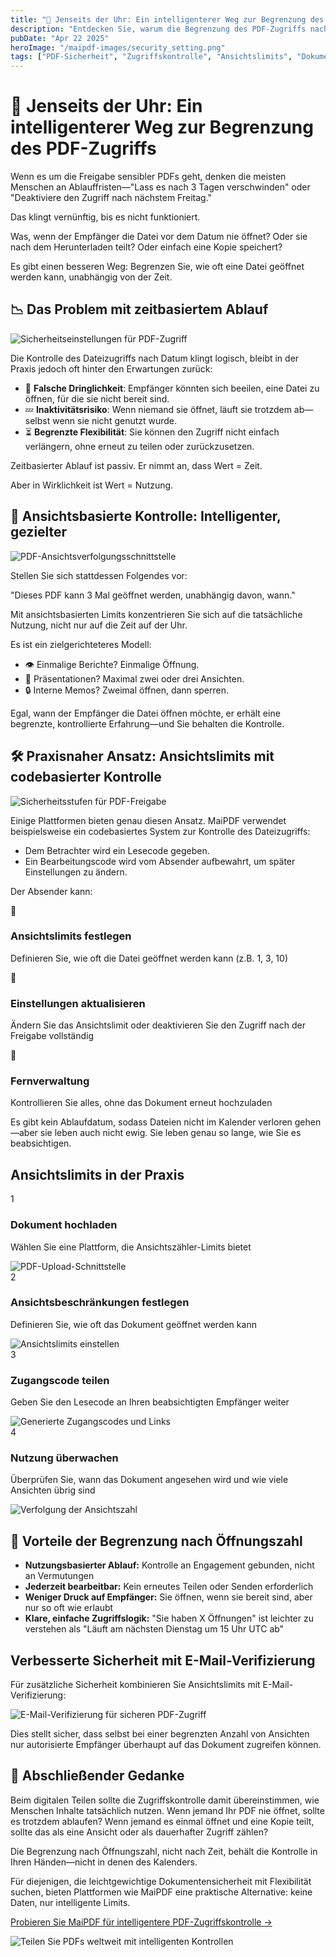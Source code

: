 ```yaml
---
title: "📂 Jenseits der Uhr: Ein intelligenterer Weg zur Begrenzung des PDF-Zugriffs"
description: "Entdecken Sie, warum die Begrenzung des PDF-Zugriffs nach Anzahl der Aufrufe effektiver ist als zeitbasierte Ablauffristen und bietet bessere Kontrolle und Flexibilität für Ihre sensiblen Dokumente."
pubDate: "Apr 22 2025"
heroImage: "/maipdf-images/security_setting.png"
tags: ["PDF-Sicherheit", "Zugriffskontrolle", "Ansichtslimits", "Dokumentenfreigabe"]
---
```


# 📂 Jenseits der Uhr: Ein intelligenterer Weg zur Begrenzung des PDF-Zugriffs

<div class="intro-panel">
  <p>Wenn es um die Freigabe sensibler PDFs geht, denken die meisten Menschen an Ablauffristen—"Lass es nach 3 Tagen verschwinden" oder "Deaktiviere den Zugriff nach nächstem Freitag."</p>
  <p>Das klingt vernünftig, bis es nicht funktioniert.</p>
  <p>Was, wenn der Empfänger die Datei vor dem Datum nie öffnet? Oder sie nach dem Herunterladen teilt? Oder einfach eine Kopie speichert?</p>
  <p>Es gibt einen besseren Weg: Begrenzen Sie, wie oft eine Datei geöffnet werden kann, unabhängig von der Zeit.</p>
</div>

## 📉 Das Problem mit zeitbasiertem Ablauf

![Sicherheitseinstellungen für PDF-Zugriff](/maipdf-images/security_setting.png)

Die Kontrolle des Dateizugriffs nach Datum klingt logisch, bleibt in der Praxis jedoch oft hinter den Erwartungen zurück:

- 📆 **Falsche Dringlichkeit**: Empfänger könnten sich beeilen, eine Datei zu öffnen, für die sie nicht bereit sind.
- 💤 **Inaktivitätsrisiko**: Wenn niemand sie öffnet, läuft sie trotzdem ab—selbst wenn sie nicht genutzt wurde.
- ⏳ **Begrenzte Flexibilität**: Sie können den Zugriff nicht einfach verlängern, ohne erneut zu teilen oder zurückzusetzen.

Zeitbasierter Ablauf ist passiv. Er nimmt an, dass Wert = Zeit.

Aber in Wirklichkeit ist Wert = Nutzung.

## 🎯 Ansichtsbasierte Kontrolle: Intelligenter, gezielter

![PDF-Ansichtsverfolgungsschnittstelle](/maipdf-images/check_pdf_open_result.png)

Stellen Sie sich stattdessen Folgendes vor:

"Dieses PDF kann 3 Mal geöffnet werden, unabhängig davon, wann."

Mit ansichtsbasierten Limits konzentrieren Sie sich auf die tatsächliche Nutzung, nicht nur auf die Zeit auf der Uhr.

Es ist ein zielgerichteteres Modell:

- 👁 Einmalige Berichte? Einmalige Öffnung.
- 📄 Präsentationen? Maximal zwei oder drei Ansichten.
- 🔒 Interne Memos? Zweimal öffnen, dann sperren.

Egal, wann der Empfänger die Datei öffnen möchte, er erhält eine begrenzte, kontrollierte Erfahrung—und Sie behalten die Kontrolle.

## 🛠 Praxisnaher Ansatz: Ansichtslimits mit codebasierter Kontrolle

![Sicherheitsstufen für PDF-Freigabe](/maipdf-images/security_level_in_pdf_setting.png)

Einige Plattformen bieten genau diesen Ansatz. MaiPDF verwendet beispielsweise ein codebasiertes System zur Kontrolle des Dateizugriffs:

- Dem Betrachter wird ein Lesecode gegeben.
- Ein Bearbeitungscode wird vom Absender aufbewahrt, um später Einstellungen zu ändern.

Der Absender kann:

<div class="features-grid">
  <div class="feature-card">
    <div class="feature-icon">🔢</div>
    <h3>Ansichtslimits festlegen</h3>
    <p>Definieren Sie, wie oft die Datei geöffnet werden kann (z.B. 1, 3, 10)</p>
  </div>
  
  <div class="feature-card">
    <div class="feature-icon">🔄</div>
    <h3>Einstellungen aktualisieren</h3>
    <p>Ändern Sie das Ansichtslimit oder deaktivieren Sie den Zugriff nach der Freigabe vollständig</p>
  </div>
  
  <div class="feature-card">
    <div class="feature-icon">🔐</div>
    <h3>Fernverwaltung</h3>
    <p>Kontrollieren Sie alles, ohne das Dokument erneut hochzuladen</p>
  </div>
</div>

Es gibt kein Ablaufdatum, sodass Dateien nicht im Kalender verloren gehen—aber sie leben auch nicht ewig. Sie leben genau so lange, wie Sie es beabsichtigen.

## Ansichtslimits in der Praxis

<div class="steps-container">
  <div class="step">
    <div class="step-number">1</div>
    <div class="step-content">
      <h3>Dokument hochladen</h3>
      <p>Wählen Sie eine Plattform, die Ansichtszähler-Limits bietet</p>
      <img src="/maipdf-images/upload_section.png" alt="PDF-Upload-Schnittstelle" class="medium">
    </div>
  </div>
  
  <div class="step">
    <div class="step-number">2</div>
    <div class="step-content">
      <h3>Ansichtsbeschränkungen festlegen</h3>
      <p>Definieren Sie, wie oft das Dokument geöffnet werden kann</p>
      <img src="/maipdf-images/security_setting.png" alt="Ansichtslimits einstellen" class="medium">
    </div>
  </div>
  
  <div class="step">
    <div class="step-number">3</div>
    <div class="step-content">
      <h3>Zugangscode teilen</h3>
      <p>Geben Sie den Lesecode an Ihren beabsichtigten Empfänger weiter</p>
      <img src="/maipdf-images/result_of_pdf_link_and_qr_code.png" alt="Generierte Zugangscodes und Links" class="medium">
    </div>
  </div>
  
  <div class="step">
    <div class="step-number">4</div>
    <div class="step-content">
      <h3>Nutzung überwachen</h3>
      <p>Überprüfen Sie, wann das Dokument angesehen wird und wie viele Ansichten übrig sind</p>
      <img src="/maipdf-images/check_pdf_open_result.png" alt="Verfolgung der Ansichtszahl" class="medium">
    </div>
  </div>
</div>

## 🔐 Vorteile der Begrenzung nach Öffnungszahl

<div class="note-box">
  <ul>
    <li><strong>Nutzungsbasierter Ablauf:</strong> Kontrolle an Engagement gebunden, nicht an Vermutungen</li>
    <li><strong>Jederzeit bearbeitbar:</strong> Kein erneutes Teilen oder Senden erforderlich</li>
    <li><strong>Weniger Druck auf Empfänger:</strong> Sie öffnen, wenn sie bereit sind, aber nur so oft wie erlaubt</li>
    <li><strong>Klare, einfache Zugriffslogik:</strong> "Sie haben X Öffnungen" ist leichter zu verstehen als "Läuft am nächsten Dienstag um 15 Uhr UTC ab"</li>
  </ul>
</div>

## Verbesserte Sicherheit mit E-Mail-Verifizierung

Für zusätzliche Sicherheit kombinieren Sie Ansichtslimits mit E-Mail-Verifizierung:

![E-Mail-Verifizierung für sicheren PDF-Zugriff](/maipdf-images/get_email_verification_before_read.jpg)

Dies stellt sicher, dass selbst bei einer begrenzten Anzahl von Ansichten nur autorisierte Empfänger überhaupt auf das Dokument zugreifen können.

## 🧭 Abschließender Gedanke

<div class="cta-container">
  <p>Beim digitalen Teilen sollte die Zugriffskontrolle damit übereinstimmen, wie Menschen Inhalte tatsächlich nutzen. Wenn jemand Ihr PDF nie öffnet, sollte es trotzdem ablaufen? Wenn jemand es einmal öffnet und eine Kopie teilt, sollte das als eine Ansicht oder als dauerhafter Zugriff zählen?</p>
  <p>Die Begrenzung nach Öffnungszahl, nicht nach Zeit, behält die Kontrolle in Ihren Händen—nicht in denen des Kalenders.</p>
  <p>Für diejenigen, die leichtgewichtige Dokumentensicherheit mit Flexibilität suchen, bieten Plattformen wie MaiPDF eine praktische Alternative: keine Daten, nur intelligente Limits.</p>
  <a href="https://maipdf.com">Probieren Sie MaiPDF für intelligentere PDF-Zugriffskontrolle →</a>
</div>

![Teilen Sie PDFs weltweit mit intelligenten Kontrollen](/maipdf-images/share_pdf_wordwide.png)